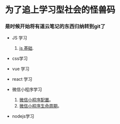 # 为了追上学习型社会的怪兽码

### 是时候开始将有道云笔记的东西归纳转到git了

* JS 学习  
    1. [js 基础](./js/js_base.md).

* css学习


* vue 学习


* react 学习


* 微信小程序学习 

    1. [微信小程序配置](./wx/wx_config.md)。
    2. [微信小程序生命周期](./wx/wx_fram.md)。

* nodejs学习